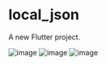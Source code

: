 # local_json

A new Flutter project.

![image](https://github.com/sabbirDIU-222/load_local_json/assets/57146729/271e3aeb-1a00-474e-95b0-744b10b1c603)
![image](https://github.com/sabbirDIU-222/load_local_json/assets/57146729/aff5b32b-a4f3-4599-8e91-5785f9efb85e)
![image](https://github.com/sabbirDIU-222/load_local_json/assets/57146729/98ad82b5-84c9-4d4d-bd88-45b5389850d7)
